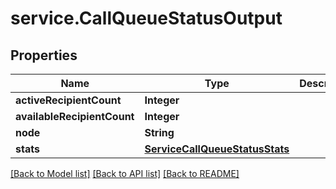 # service.CallQueueStatusOutput

## Properties
Name | Type | Description | Notes
------------ | ------------- | ------------- | -------------
**activeRecipientCount** | **Integer** |  | [optional] 
**availableRecipientCount** | **Integer** |  | [optional] 
**node** | **String** |  | [optional] 
**stats** | [**ServiceCallQueueStatusStats**](ServiceCallQueueStatusStats.md) |  | [optional] 

[[Back to Model list]](../README.md#documentation-for-models) [[Back to API list]](../README.md#documentation-for-api-endpoints) [[Back to README]](../README.md)


